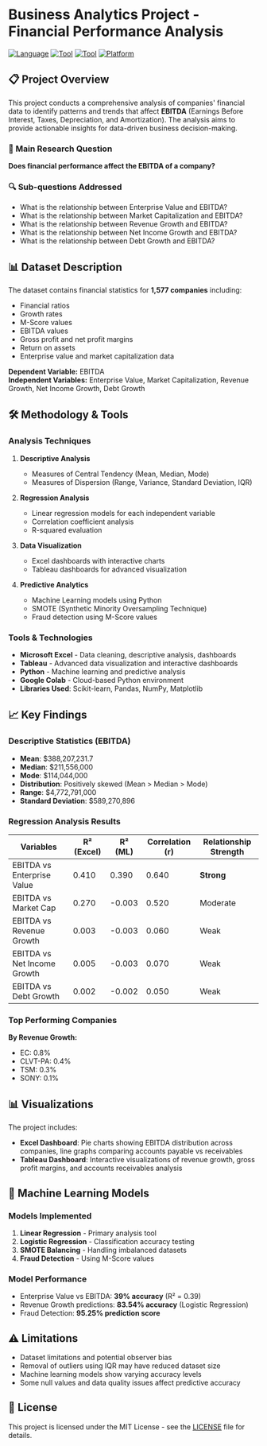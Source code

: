 # Business Analytics Project - Financial Performance Analysis

[![Language](https://img.shields.io/badge/Language-Python-blue.svg)](https://python.org/)
[![Tool](https://img.shields.io/badge/Tool-Excel-green.svg)](https://www.microsoft.com/en-us/microsoft-365/excel)
[![Tool](https://img.shields.io/badge/Tool-Tableau-orange.svg)](https://www.tableau.com/)
[![Platform](https://img.shields.io/badge/Platform-Google%20Colab-yellow.svg)](https://colab.research.google.com/)

## 📋 Project Overview

This project conducts a comprehensive analysis of companies' financial data to identify patterns and trends that affect **EBITDA** (Earnings Before Interest, Taxes, Depreciation, and Amortization). The analysis aims to provide actionable insights for data-driven business decision-making.

### 🎯 Main Research Question
**Does financial performance affect the EBITDA of a company?**

### 🔍 Sub-questions Addressed
- What is the relationship between Enterprise Value and EBITDA?
- What is the relationship between Market Capitalization and EBITDA?
- What is the relationship between Revenue Growth and EBITDA?
- What is the relationship between Net Income Growth and EBITDA?
- What is the relationship between Debt Growth and EBITDA?

## 📊 Dataset Description

The dataset contains financial statistics for **1,577 companies** including:
- Financial ratios
- Growth rates
- M-Score values
- EBITDA values
- Gross profit and net profit margins
- Return on assets
- Enterprise value and market capitalization data

**Dependent Variable:** EBITDA  
**Independent Variables:** Enterprise Value, Market Capitalization, Revenue Growth, Net Income Growth, Debt Growth

## 🛠 Methodology & Tools

### Analysis Techniques
1. **Descriptive Analysis**
   - Measures of Central Tendency (Mean, Median, Mode)
   - Measures of Dispersion (Range, Variance, Standard Deviation, IQR)

2. **Regression Analysis**
   - Linear regression models for each independent variable
   - Correlation coefficient analysis
   - R-squared evaluation

3. **Data Visualization**
   - Excel dashboards with interactive charts
   - Tableau dashboards for advanced visualization

4. **Predictive Analytics**
   - Machine Learning models using Python
   - SMOTE (Synthetic Minority Oversampling Technique)
   - Fraud detection using M-Score values

### Tools & Technologies
- **Microsoft Excel** - Data cleaning, descriptive analysis, dashboards
- **Tableau** - Advanced data visualization and interactive dashboards
- **Python** - Machine learning and predictive analysis
- **Google Colab** - Cloud-based Python environment
- **Libraries Used**: Scikit-learn, Pandas, NumPy, Matplotlib

## 📈 Key Findings

### Descriptive Statistics (EBITDA)
- **Mean**: $388,207,231.7
- **Median**: $211,556,000
- **Mode**: $114,044,000
- **Distribution**: Positively skewed (Mean > Median > Mode)
- **Range**: $4,772,791,000
- **Standard Deviation**: $589,270,896

### Regression Analysis Results

| Variables | R² (Excel) | R² (ML) | Correlation (r) | Relationship Strength |
|-----------|------------|---------|-----------------|----------------------|
| EBITDA vs Enterprise Value | 0.410 | 0.390 | 0.640 | **Strong** |
| EBITDA vs Market Cap | 0.270 | -0.003 | 0.520 | Moderate |
| EBITDA vs Revenue Growth | 0.003 | -0.003 | 0.060 | Weak |
| EBITDA vs Net Income Growth | 0.005 | -0.003 | 0.070 | Weak |
| EBITDA vs Debt Growth | 0.002 | -0.002 | 0.050 | Weak |

### Top Performing Companies
**By Revenue Growth:**
- EC: 0.8%
- CLVT-PA: 0.4%
- TSM: 0.3%
- SONY: 0.1%



## 📊 Visualizations

The project includes:
- **Excel Dashboard**: Pie charts showing EBITDA distribution across companies, line graphs comparing accounts payable vs receivables
- **Tableau Dashboard**: Interactive visualizations of revenue growth, gross profit margins, and accounts receivables analysis

## 🔬 Machine Learning Models

### Models Implemented
1. **Linear Regression** - Primary analysis tool
2. **Logistic Regression** - Classification accuracy testing
3. **SMOTE Balancing** - Handling imbalanced datasets
4. **Fraud Detection** - Using M-Score values

### Model Performance
- Enterprise Value vs EBITDA: **39% accuracy** (R² = 0.39)
- Revenue Growth predictions: **83.54% accuracy** (Logistic Regression)
- Fraud Detection: **95.25% prediction score**

## ⚠️ Limitations

- Dataset limitations and potential observer bias
- Removal of outliers using IQR may have reduced dataset size
- Machine learning models show varying accuracy levels
- Some null values and data quality issues affect predictive accuracy



## 📝 License

This project is licensed under the MIT License - see the [LICENSE](LICENSE) file for details.
